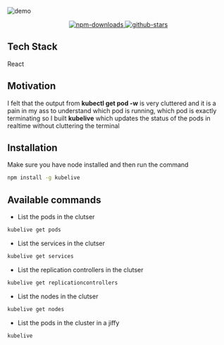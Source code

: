 ![demo](~kubelive.gif)

<div style="text-align: center">
  <a target="_blank" rel="noopener noreferrer" class="no-decoration" href="https://npm-stat.com/charts.html?package=kubelive&from=2015-01-01&to=2019-12-31">
    <img class="html-image" src="https://img.shields.io/npm/dy/kubelive.svg?style=for-the-badge" alt="npm-downloads">
  </a>
  <a target="_blank" rel="noopener noreferrer" class="no-decoration" href="https://www.npmjs.com/package/react-lazyload">
    <img class="html-image" src="https://img.shields.io/github/stars/ameerthehacker/kubelive.svg?style=for-the-badge" alt="github-stars">
  </a>
</div>

## Tech Stack <i class="fas fa-layer-group"></i>

<i class="fab fa-react react"></i> React

## Motivation

I felt that the output from **kubectl get pod -w** is very cluttered and it is a pain in my ass to understand which pod is running, which pod is exactly terminating so I built **kubelive** which updates the status of the pods in realtime without cluttering the terminal

## Installation

Make sure you have node installed and then run the command

```sh
npm install -g kubelive
```

## Available commands

- List the pods in the clutser

```sh
kubelive get pods
```

- List the services in the clutser

```sh
kubelive get services
```

- List the replication controllers in the clutser

```sh
kubelive get replicationcontrollers
```

- List the nodes in the clutser

```sh
kubelive get nodes
```

- List the pods in the cluster in a jiffy

```sh
kubelive
```
